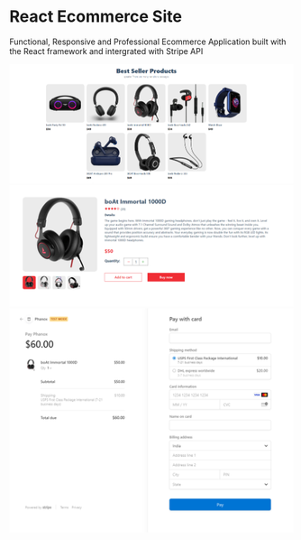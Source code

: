 # React Ecommerce Site 

Functional, Responsive and Professional Ecommerce Application  built with the React framework and intergrated with Stripe API

<img src="product-layout.png" alt="Alt text">
<img src="product-description.png" alt="Alt text">
<img src="checkout.png" alt="Alt text">
